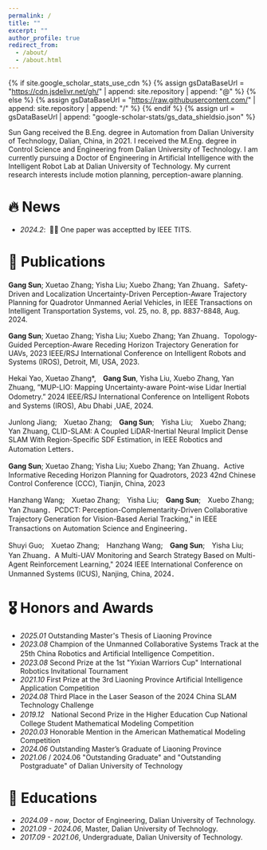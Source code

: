 ```yaml
---
permalink: /
title: ""
excerpt: ""
author_profile: true
redirect_from: 
  - /about/
  - /about.html
---
```


{% if site.google_scholar_stats_use_cdn %}
{% assign gsDataBaseUrl = "https://cdn.jsdelivr.net/gh/" | append: site.repository | append: "@" %}
{% else %}
{% assign gsDataBaseUrl = "https://raw.githubusercontent.com/" | append: site.repository | append: "/" %}
{% endif %}
{% assign url = gsDataBaseUrl | append: "google-scholar-stats/gs_data_shieldsio.json" %}

<span class='anchor' id='about-me'></span>

Sun Gang received the B.Eng. degree in Automation from Dalian University of Technology, Dalian, China, in 2021. I received the M.Eng. degree in Control Science and Engineering from Dalian University of Technology. I am currently pursuing a Doctor of Engineering in Artificial Intelligence with the Intelligent Robot Lab at Dalian University of Technology. My current research interests include motion planning, perception-aware planning.



# 🔥 News
- *2024.2*: &nbsp;🎉🎉 One paper was acceptted by IEEE TITS.

# 📝 Publications 
  
**Gang Sun**; Xuetao Zhang; Yisha Liu; Xuebo Zhang; Yan Zhuang．Safety-Driven and Localization Uncertainty-Driven Perception-Aware Trajectory Planning for Quadrotor Unmanned Aerial Vehicles, in IEEE Transactions on Intelligent Transportation Systems, vol. 25, no. 8, pp. 8837-8848, Aug. 2024.


**Gang Sun**; Xuetao Zhang; Yisha Liu; Xuebo Zhang; Yan Zhuang．Topology-Guided Perception-Aware Receding Horizon Trajectory Generation for UAVs, 2023 IEEE/RSJ International Conference on Intelligent Robots and Systems (IROS), Detroit, MI, USA, 2023.

Hekai Yao, Xuetao Zhang*,　**Gang Sun**, Yisha Liu, Xuebo Zhang, Yan Zhuang, ”MUP-LIO: Mapping Uncertainty-aware Point-wise Lidar Inertial Odometry.” 2024 IEEE/RSJ International Conference on Intelligent Robots　and Systems (IROS), Abu Dhabi ,UAE, 2024.

Junlong Jiang;　Xuetao Zhang;　**Gang Sun**;　Yisha Liu;　Xuebo Zhang;　Yan Zhuang, CLID-SLAM: A Coupled LiDAR-Inertial Neural Implicit Dense SLAM With Region-Specific SDF Estimation, in IEEE Robotics and Automation Letters．

**Gang Sun**; Xuetao Zhang; Yisha Liu; Xuebo Zhang; Yan Zhuang．Active Informative Receding Horizon Planning for Quadrotors, 2023 42nd Chinese Control Conference (CCC), Tianjin, China, 2023

Hanzhang Wang;　Xuetao Zhang;　Yisha Liu;　**Gang Sun**;　Xuebo Zhang;　Yan Zhuang．PCDCT: Perception-Complementarity-Driven Collaborative Trajectory Generation for Vision-Based Aerial Tracking," in IEEE Transactions on Automation Science and Engineering．

Shuyi Guo;　Xuetao Zhang;　Hanzhang Wang;　**Gang Sun**;　Yisha Liu;　Yan Zhuang．A Multi-UAV Monitoring and Search Strategy Based on Multi-Agent Reinforcement Learning," 2024 IEEE International Conference on Unmanned Systems (ICUS), Nanjing, China, 2024．
# 🎖 Honors and Awards
- *2025.01* Outstanding Master's Thesis of Liaoning Province
- *2023.08* Champion of the Unmanned Collaborative Systems Track at the 25th China Robotics and Artificial Intelligence Competition．
- *2023.08* Second Prize at the 1st "Yixian Warriors Cup" International Robotics Invitational Tournament
- *2021.10* First Prize at the 3rd Liaoning Province Artificial Intelligence Application Competition
- *2024.08* Third Place in the Laser Season of the 2024 China SLAM Technology Challenge
- *2019.12*　National Second Prize in the Higher Education Cup National College Student Mathematical Modeling Competition
- *2020.03* Honorable Mention in the American Mathematical Modeling Competition
- *2024.06* Outstanding Master’s Graduate of Liaoning Province
- *2021.06* / 2024.06 "Outstanding Graduate" and "Outstanding Postgraduate" of Dalian University of Technology

# 📖 Educations
- *2024.09 - now*, Doctor of Engineering, Dalian University of Technology.  
- *2021.09 - 2024.06*, Master, Dalian University of Technology.  
- *2017.09 - 2021.06*, Undergraduate, Dalian University of Technology.

